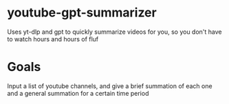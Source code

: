 # youtube-gpt-summarizer
Uses yt-dlp and gpt to quickly summarize videos for you, so you don't have to watch hours and hours of fluf
# Goals
Input a list of youtube channels, and give a brief summation of each one and a general summation for a certain time period

